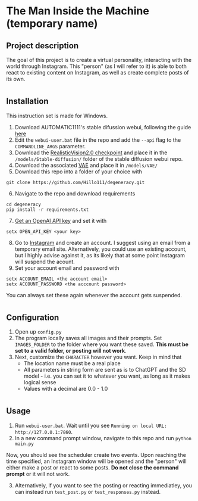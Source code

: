 # The Man Inside the Machine (temporary name)

## Project description

The goal of this project is to create a virtual personality, interacting with the world through Instagram. This "person" (as I will refer to it) is able to both react to existing content on Instagram, as well as create complete posts of its own. 
#
## Installation
This instruction set is made for Windows.
1. Download AUTOMATIC1111's stable difussion webui, following the guide [here](https://github.com/AUTOMATIC1111/stable-diffusion-webui#installation-and-running)
2. Edit the `webui-user.bat` file in the repo and add the `--api` flag to the `COMMANDLINE_ARGS` parameter.
3. Download the [RealisticVision2.0 checkpoint](https://civitai.com/api/download/models/29460) and place it in the `/models/Stable-diffusion/` folder of the stable diffusion webui repo.
4. Download the associated [VAE](https://civitai.com/api/download/models/29460?type=VAE) and place it in `/models/VAE/`
5. Download this repo into a folder of your choice with

`git clone https://github.com/Hillo111/degeneracy.git`

6. Navigate to the repo and download requirements
```
cd degeneracy
pip install -r requirements.txt
```
7. [Get an OpenAI API key](https://platform.openai.com/account/api-keys) and set it with 
```
setx OPEN_API_KEY <your key>
```

8. Go to [Instagram](https://instagram.com) and create an account. I suggest using an email from a temporary email site. Alternatively, you could use an existing account, but I highly advise against it, as its likely that at some point Instagram will suspend the acount. 
9.  Set your account email and password with
```
setx ACCOUNT_EMAIL <the account email>
setx ACCOUNT_PASSWORD <the acccount password>
```
You can always set these again whenever the account gets suspended.
#
## Configuration
1. Open up `config.py`
2. The program locally saves all images and their prompts. Set `IMAGES_FOLDER` to the folder where you want these saved. **This must be set to a valid folder, or posting will not work**.
3. Next, customize the `CHARACTER` however you want. Keep in mind that
    - The location name must be a real place
    - All parameters in string form are sent as is to ChatGPT and the SD model - i.e. you can set it to whatever you want, as long as it makes logical sense
    - Values with a decimal are 0.0 - 1.0
#
## Usage
1. Run `webui-user.bat`. Wait until you see `Running on local URL: http://127.0.0.1:7860`.
2. In a new command prompt window, navigate to this repo and run `python main.py`

Now, you should see the scheduler create two events. Upon reaching the time specified, an Instagram window will be opened and the "person" will either make a post or react to some posts. **Do not close the command prompt** or it will not work. 

3. Alternatively, if you want to see the posting or reacting immediatley, you can instead run `test_post.py` or `test_responses.py` instead.